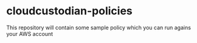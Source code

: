 # cloudcustodian-policies
This repository will contain some sample policy which you can run agains your AWS account
